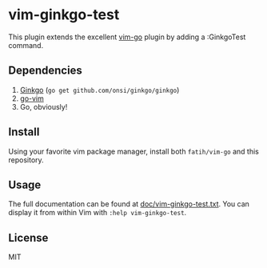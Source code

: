 # vim-ginkgo-test 

This plugin extends the excellent [vim-go](https://github.com/fatih/vim-go)
plugin by adding a :GinkgoTest command. 

## Dependencies

1. [Ginkgo](http://onsi.github.io/ginkgo/) (`go get github.com/onsi/ginkgo/ginkgo`)
2. [go-vim](https://github.com/fatih/vim-go)
3. Go, obviously! 

## Install 

Using your favorite vim package manager, install both `fatih/vim-go` and this
repository.

## Usage

The full documentation can be found at [doc/vim-ginkgo-test.txt](doc/vim-ginkgo-test.txt). You can
display it from within Vim with `:help vim-ginkgo-test`.

## License 

MIT 
